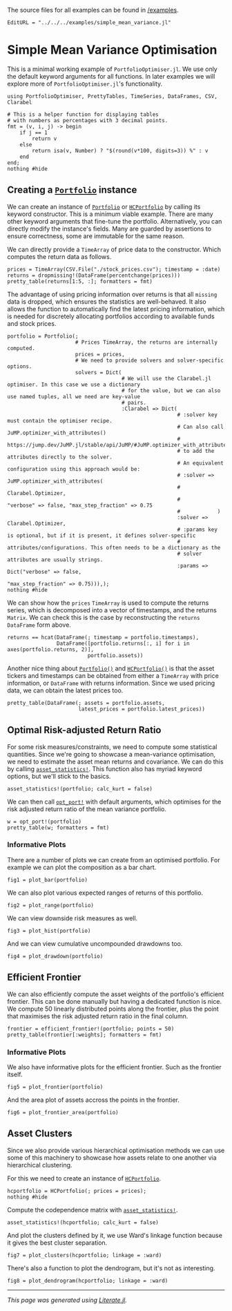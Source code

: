 The source files for all examples can be found in [/examples](https://github.com/dcelisgarza/PortfolioOptimiser.jl/tree/main/examples/).

```@meta
EditURL = "../../../examples/simple_mean_variance.jl"
```

# Simple Mean Variance Optimisation

This is a minimal working example of `PortfolioOptimiser.jl`. We use only the default keyword arguments for all functions. In later examples we will explore more of `PortfolioOptimiser.jl`'s functionality.

````@example simple_mean_variance
using PortfolioOptimiser, PrettyTables, TimeSeries, DataFrames, CSV, Clarabel

# This is a helper function for displaying tables
# with numbers as percentages with 3 decimal points.
fmt = (v, i, j) -> begin
    if j == 1
        return v
    else
        return isa(v, Number) ? "$(round(v*100, digits=3)) %" : v
    end
end;
nothing #hide
````

## Creating a [`Portfolio`](@ref) instance

We can create an instance of [`Portfolio`](@ref) or [`HCPortfolio`](@ref) by calling its keyword constructor. This is a minimum viable example. There are many other keyword arguments that fine-tune the portfolio. Alternatively, you can directly modify the instance's fields. Many are guarded by assertions to ensure correctness, some are immutable for the same reason.

We can directly provide a `TimeArray` of price data to the constructor. Which computes the return data as follows.

````@example simple_mean_variance
prices = TimeArray(CSV.File("./stock_prices.csv"); timestamp = :date)
returns = dropmissing!(DataFrame(percentchange(prices)))
pretty_table(returns[1:5, :]; formatters = fmt)
````

The advantage of using pricing information over returns is that all `missing` data is dropped, which ensures the statistics are well-behaved. It also allows the function to automatically find the latest pricing information, which is needed for discretely allocating portfolios according to available funds and stock prices.

````@example simple_mean_variance
portfolio = Portfolio(;
                      # Prices TimeArray, the returns are internally computed.
                      prices = prices,
                      # We need to provide solvers and solver-specific options.
                      solvers = Dict(
                                     # We will use the Clarabel.jl optimiser. In this case we use a dictionary
                                     # for the value, but we can also use named tuples, all we need are key-value
                                     # pairs.
                                     :Clarabel => Dict(
                                                       # :solver key must contain the optimiser recipe.
                                                       # Can also call JuMP.optimizer_with_attributes()
                                                       # https://jump.dev/JuMP.jl/stable/api/JuMP/#JuMP.optimizer_with_attributes
                                                       # to add the attributes directly to the solver.
                                                       # An equivalent configuration using this approach would be:
                                                       # :solver => JuMP.optimizer_with_attributes(
                                                       #               Clarabel.Optimizer,
                                                       #               "verbose" => false, "max_step_fraction" => 0.75
                                                       #            )
                                                       :solver => Clarabel.Optimizer,
                                                       # :params key is optional, but if it is present, it defines solver-specific
                                                       # attributes/configurations. This often needs to be a dictionary as the
                                                       # solver attributes are usually strings.
                                                       :params => Dict("verbose" => false,
                                                                       "max_step_fraction" => 0.75))),);
nothing #hide
````

We can show how the `prices` `TimeArray` is used to compute the returns series, which is decomposed into a vector of timestamps, and the returns `Matrix`. We can check this is the case by reconstructing the `returns` `DataFrame` form above.

````@example simple_mean_variance
returns == hcat(DataFrame(; timestamp = portfolio.timestamps),
                DataFrame([portfolio.returns[:, i] for i in axes(portfolio.returns, 2)],
                          portfolio.assets))
````

Another nice thing about [`Portfolio()`](@ref) and [`HCPortfolio()`](@ref) is that the asset tickers and timestamps can be obtained from either a `TimeArray` with price information, or `DataFrame` with returns information. Since we used pricing data, we can obtain the latest prices too.

````@example simple_mean_variance
pretty_table(DataFrame(; assets = portfolio.assets,
                       latest_prices = portfolio.latest_prices))
````

## Optimal Risk-adjusted Return Ratio

For some risk measures/constraints, we need to compute some statistical quantities. Since we're going to showcase a mean-variance optimisation, we need to estimate the asset mean returns and covariance. We can do this by calling [`asset_statistics!`](@ref). This function also has myriad keyword options, but we'll stick to the basics.

````@example simple_mean_variance
asset_statistics!(portfolio; calc_kurt = false)
````

We can then call [`opt_port!`](@ref) with default arguments, which optimises for the risk adjusted return ratio of the mean variance portfolio.

````@example simple_mean_variance
w = opt_port!(portfolio)
pretty_table(w; formatters = fmt)
````

### Informative Plots

There are a number of plots we can create from an optimised portfolio. For example we can plot the composition as a bar chart.

````@example simple_mean_variance
fig1 = plot_bar(portfolio)
````

We can also plot various expected ranges of returns of this portfolio.

````@example simple_mean_variance
fig2 = plot_range(portfolio)
````

We can view downside risk measures as well.

````@example simple_mean_variance
fig3 = plot_hist(portfolio)
````

And we can view cumulative uncompounded drawdowns too.

````@example simple_mean_variance
fig4 = plot_drawdown(portfolio)
````

## Efficient Frontier

We can also efficiently compute the asset weights of the portfolio's efficient frontier. This can be done manually but having a dedicated function is nice. We compute 50 linearly distributed points along the frontier, plus the point that maximises the risk adjusted return ratio in the final column.

````@example simple_mean_variance
frontier = efficient_frontier!(portfolio; points = 50)
pretty_table(frontier[:weights]; formatters = fmt)
````

### Informative Plots

We also have informative plots for the efficient frontier. Such as the frontier itself.

````@example simple_mean_variance
fig5 = plot_frontier(portfolio)
````

And the area plot of assets accross the points in the frontier.

````@example simple_mean_variance
fig6 = plot_frontier_area(portfolio)
````

## Asset Clusters

Since we also provide various hierarchical optimisation methods we can use some of this machinery to showcase how assets relate to one another via hierarchical clustering.

For this we need to create an instance of [`HCPortfolio`](@ref).

````@example simple_mean_variance
hcportfolio = HCPortfolio(; prices = prices);
nothing #hide
````

Compute the codependence matrix with [`asset_statistics!`](@ref).

````@example simple_mean_variance
asset_statistics!(hcportfolio; calc_kurt = false)
````

And plot the clusters defined by it, we use Ward's linkage function because it gives the best cluster separation.

````@example simple_mean_variance
fig7 = plot_clusters(hcportfolio; linkage = :ward)
````

There's also a function to plot the dendrogram, but it's not as interesting.

````@example simple_mean_variance
fig8 = plot_dendrogram(hcportfolio; linkage = :ward)
````

* * *

*This page was generated using [Literate.jl](https://github.com/fredrikekre/Literate.jl).*
